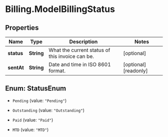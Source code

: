 # Billing.ModelBillingStatus

## Properties

Name | Type | Description | Notes
------------ | ------------- | ------------- | -------------
**status** | **String** | What the current status of this invoice can be. | [optional] 
**sentAt** | **String** | Date and time in ISO 8601 format. | [optional] [readonly] 



## Enum: StatusEnum


* `Pending` (value: `"Pending"`)

* `Outstanding` (value: `"Outstanding"`)

* `Paid` (value: `"Paid"`)

* `MTD` (value: `"MTD"`)




